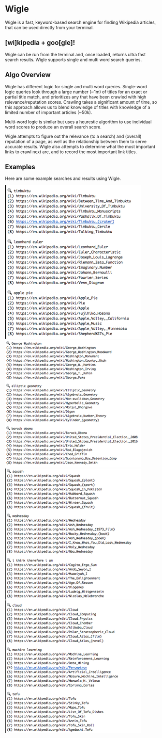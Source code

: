 # Wigle
Wigle is a fast, keyword-based search engine for finding Wikipedia articles, that can be used directly from your terminal. 

## [wi]kipedia + goo[gle]!
Wigle can be run from the terminal and, once loaded, returns ultra fast search results.
Wigle supports single and multi word search queries.

## Algo Overview
Wigle has different logic for single and multi word queries. Single-word logic queries look through a large number (~1m) of titles for an exact or partial title match, and prioritizes any that have been crawled with high relevance/reputation scores. Crawling takes a significant amount of time, so this approach allows us to blend
knowledge of titles with knowledge of a limited number of important articles (~50k).

Multi-word logic is similar but uses a heurestic algorithm to use individual word scores to produce an overall search score.

Wigle attempts to figure out the relevance (to a search) and (overall) reputation of a page, as well as the relationship between them to serve accurate results. Wigle also attempts to determine what the most important links to crawl next are, and to record the most important link titles.


## Examples
Here are some example searches and results using Wigle.


<img src="pics/pic1.png" width="450px">
<img src="pics/pic2.png" width="450px">
<img src="pics/pic3.png" width="450px">
<img src="pics/pic4.png" width="450px">